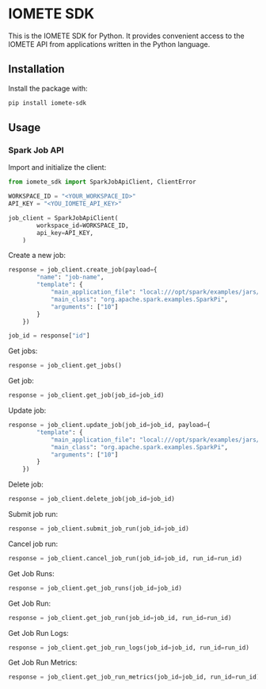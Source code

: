 # IOMETE SDK

This is the IOMETE SDK for Python. 
It provides convenient access to the IOMETE API from applications written in the Python language.

## Installation

Install the package with:

```bash
pip install iomete-sdk
```

## Usage

### Spark Job API

Import and initialize the client:
```python
from iomete_sdk import SparkJobApiClient, ClientError

WORKSPACE_ID = "<YOUR_WORKSPACE_ID>"
API_KEY = "<YOU_IOMETE_API_KEY>"

job_client = SparkJobApiClient(
        workspace_id=WORKSPACE_ID,
        api_key=API_KEY,
    )
```

Create a new job:
```python
response = job_client.create_job(payload={
        "name": "job-name",
        "template": {
            "main_application_file": "local:///opt/spark/examples/jars/spark-examples_2.12-3.2.1-iomete.jar",
            "main_class": "org.apache.spark.examples.SparkPi",
            "arguments": ["10"]
        }
    })

job_id = response["id"]
```

Get jobs:
```python
response = job_client.get_jobs()
```

Get job:
```python
response = job_client.get_job(job_id=job_id)
```

Update job:
```python
response = job_client.update_job(job_id=job_id, payload={
        "template": {
            "main_application_file": "local:///opt/spark/examples/jars/spark-examples_2.12-3.2.1-iomete.jar",
            "main_class": "org.apache.spark.examples.SparkPi",
            "arguments": ["10"]
        }
    })
```

Delete job:
```python
response = job_client.delete_job(job_id=job_id)
```


Submit job run:
```python
response = job_client.submit_job_run(job_id=job_id)
```

Cancel job run:
```python
response = job_client.cancel_job_run(job_id=job_id, run_id=run_id)
```

Get Job Runs:
```python
response = job_client.get_job_runs(job_id=job_id)
```

Get Job Run:
```python
response = job_client.get_job_run(job_id=job_id, run_id=run_id)
```

Get Job Run Logs:
```python
response = job_client.get_job_run_logs(job_id=job_id, run_id=run_id)
```

Get Job Run Metrics:
```python
response = job_client.get_job_run_metrics(job_id=job_id, run_id=run_id)
```



